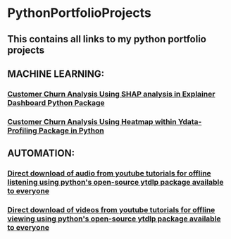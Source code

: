 # PythonPortfolioProjects

## This contains all links to my python portfolio projects

##  MACHINE LEARNING:

### [Customer Churn Analysis Using SHAP analysis in Explainer Dashboard Python Package](https://github.com/SandyGCabanes/customer_churn_SHAP_analysis_with_explainer_dashboard)

### [Customer Churn Analysis Using Heatmap within Ydata-Profiling Package in Python](https://github.com/SandyGCabanes/customer_churn_exploratory_data_analysis_ydata_profiling_python)

##  AUTOMATION:

###  [Direct download of audio from youtube tutorials for offline listening using python's open-source ytdlp package available to everyone](https://github.com/SandyGCabanes/yt_download_audio_batch_process)

###  [Direct download of videos from youtube tutorials for offline viewing using python's open-source ytdlp package available to everyone](https://github.com/SandyGCabanes/yt_videos_batch_download_automation_project)
